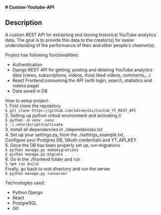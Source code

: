 **# Custom-Youtube-API**

## Description
A custom REST API for extracting and storing historical YouTube analytics data. The goal is to provide this data to the creator(s) for easier understanding of the performance of their and other people's channel(s).

Project has following functionalities:<br />
- Authentication<br />
- Django REST API for getting, posting and deleting YouTube analytics data (views, subscriptions, videos, most liked videos, comments,...)<br />
- React Frontend consuming the API (with login, search, statistics and videos page)<br />
- Data saved in DB<br />

How to setup project:<br />
    1. First clone the repository<br />
    ```
    $ git clone https://github.com/ndinevski/Custom_YT_REST_API
    ```
    <br />
    2. Setting up python virtual environment and activating it<br />
    ```
    $ python -m venv .venv
    ```
    <br />
    ```
    $ .\.venv\Scripts\activate
    ```
    <br />
    3. Install all dependancies in ./dependancies.txt <br />
    4. Set up your settings.py, from the ./settings_example.txt,<br />
       Configure your Postgres DB, OAuth credentials and YT_API_KEY<br />
    5. Once the DB has been properly set up, run migrations<br />
    ```
    $ python manage.py makemigrations
    ```
    <br />
    ```
    $ python manage.py migrate
    ```
    <br />
    6. Go in the ./frontend folder and run<br />
    ```
    $ npm run build
    ```
    <br />
    Finally, go back to root directory and run the server<br />
    ```
    $ python manage.py runserver
    ```

Technologies used:
 - Python Django
 - React
 - PostgreSQL
 - Git
